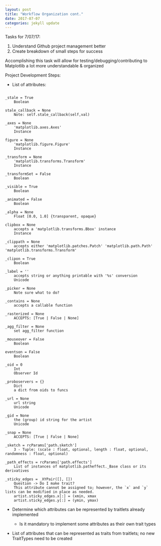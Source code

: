 ```yaml
---
layout: post
title: "Workflow Organization cont."
date: 2017-07-07
categories: jekyll update
---
```


Tasks for 7/07/17:
1. Understand Github project management better
2. Create breakdown of small steps for success

Accomplishing this task will allow for testing/debugging/contributing to
Matplotlib a lot more understandable & organized


Project Development Steps:
* List of attributes: 	

~~~

_stale = True
    Boolean

stale_callback = None
    Note: self.stale_callback(self,val)

_axes = None
    'matplotlib.axes.Axes'
    Instance

figure = None
    'matplotlib.figure.Figure'
    Instance

_transform = None
    'matplotlib.transforms.Transform'
    Instance

_transformSet = False
    Boolean

_visible = True
    Boolean

_animated = False
    Boolean

_alpha = None
    Float [0.0, 1.0] {transparent, opaque}

clipbox = None
    accepts a 'matplotlib.transforms.Bbox' instance
    Instance

_clippath = None
    accepts either 'matplotlib.patches.Patch' 'matplotlib.path.Path' 'matplotlib.transforms.Transform'

_clipon = True
    Boolean

_label = ''
    accepts string or anything printable with '%s' conversion
    Unicode

_picker = None
    Note sure what to do?

_contains = None
    accepts a callable function

_rasterized = None
    ACCEPTS: [True | False | None]

_agg_filter = None
    set agg_filter function

_mouseover = False
    Boolean

eventson = False
    Boolean

_oid = 0
    Int
    Observer Id

_proboservers = {}
    Dict
    a dict from oids to funcs

_url = None
    url string
    Unicode

_gid = None
    the (group) id string for the artist
    Unicode

_snap = None
    ACCEPTS: [True | False | None]

_sketch = rcParams['path.sketch']
    3 - Tuple: (scale : float, optional, length : float, optional, randomness : float, optional)

_path_effects = rcParams['path.effects']
    List of instances of matplotlib.patheffect._Base class or its derivatives

_sticky_edges = _XYPair([], [])
    Question -> Do I make trait?
    This attribute cannot be assigned to; however, the `x` and `y` lists can be modified in place as needed.
    artist.sticky_edges.x[:] = (xmin, xmax
    artist.sticky_edges.y[:] = (ymin, ymax)
~~~

* Determine which attributes can be represented by traitlets already implemented
    * Is it mandatory to implement some attributes as their own trait types

* List of attributes that can be represented as traits from traitlets; no new TraitTypes need to be created

~~~

~~~
